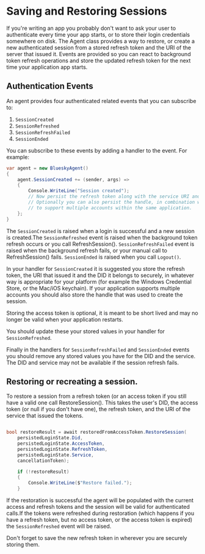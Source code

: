 # Saving and Restoring Sessions

If you're writing an app you probably don't want to ask your user to authenticate every time your app starts, or to store their login
credentials somewhere on disk. The Agent class provides a way to restore, or create a new authenticated session from a stored refresh token
and the URI of the server that issued it. Events are provided so you can react to background token refresh operations and store the updated refresh
token for the next time your application app starts.

## Authentication Events

An agent provides four authenticated related events that you can subscribe to:

1. `SessionCreated`
1. `SessionRefreshed`
1. `SessionRefreshFailed`
1. `SessionEnded`

You can subscribe to these events by adding a handler to the event. For example:

```c#
var agent = new BlueskyAgent()
{
    agent.SessionCreated += (sender, args) =>
    {
        Console.WriteLine("Session created");
        // Now persist the refresh token along with the service URI and DID it belongs to somewhere secure.
        // Optionally you can also persist the handle, in combination with the refresh token, service URI and DID
        // to support multiple accounts within the same application.
    };
}
```

The `SessionCreated` is raised when a login is successful and a new session is created.The `SessionRefreshed` event is raised when the background
token refresh occurs or you call RefreshSession(). `SessionRefreshFailed` event is raised when the background refresh fails, or your manual call to
RefreshSession() fails. `SessionEnded` is raised when you call `Logout()`.

In your handler for `SessionCreated` it is suggested you store the refresh token, the URI that issued it and the DID it belongs to securely,
in whatever way is appropriate for your platform (for example the Windows Credential Store, or the Mac/iOS keychain). If your application supports
multiple accounts you should also store the handle that was used to create the session.

Storing the access token is optional, it is meant to be short lived and may no longer be valid when your application restarts.

You should update these your stored values in your handler for `SessionRefreshed`.

Finally in the handlers for `SessionRefreshFailed` and `SessionEnded` events you should remove any stored values you have for the DID and the service.
The DID and service may not be available if the session refresh fails.

## Restoring or recreating a session.

To restore a session from a refresh token (or an access token if you still have a valid one call RestoreSession(). This takes the user's DID,
the access token (or null if you don't have one), the refresh token, and the URI of the service that issued the tokens.

```c#

bool restoreResult = await restoredFromAccessToken.RestoreSession(
    persistedLoginState.Did,
    persistedLoginState.AccessToken,
    persistedLoginState.RefreshToken,
    persistedLoginState.Service,
    cancellationToken);

    if (!restoreResult)
    {
        Console.WriteLine($"Restore failed.");
    }
```

If the restoration is successful the agent will be populated with the current access and refresh tokens and the session will be valid for authenticated
calls.If the tokens were refreshed during restoration (which happens if you have a refresh token, but no access token, or the access token is expired)
the `SessionRefreshed` event will be raised.

Don't forget to save the new refresh token in wherever you are securely storing them.
